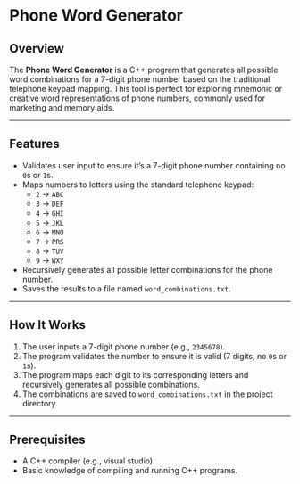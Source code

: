 # Phone Word Generator  

## Overview  
The **Phone Word Generator** is a C++ program that generates all possible word combinations for a 7-digit phone number based on the traditional telephone keypad mapping. This tool is perfect for exploring mnemonic or creative word representations of phone numbers, commonly used for marketing and memory aids.  

---

## Features  
- Validates user input to ensure it’s a 7-digit phone number containing no `0`s or `1`s.  
- Maps numbers to letters using the standard telephone keypad:  
  - `2` → `ABC`  
  - `3` → `DEF`  
  - `4` → `GHI`  
  - `5` → `JKL`  
  - `6` → `MNO`  
  - `7` → `PRS`  
  - `8` → `TUV`  
  - `9` → `WXY`  
- Recursively generates all possible letter combinations for the phone number.  
- Saves the results to a file named `word_combinations.txt`.  

---

## How It Works  
1. The user inputs a 7-digit phone number (e.g., `2345678`).  
2. The program validates the number to ensure it is valid (7 digits, no `0`s or `1`s).  
3. The program maps each digit to its corresponding letters and recursively generates all possible combinations.  
4. The combinations are saved to `word_combinations.txt` in the project directory.  

---

## Prerequisites  
- A C++ compiler (e.g., visual studio).  
- Basic knowledge of compiling and running C++ programs.  

